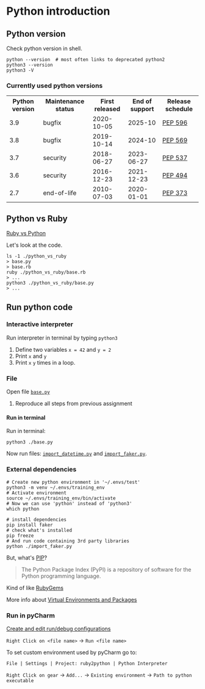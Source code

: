 # Python introduction

## Python version
Check python version in shell.
```shell
python --version  # most often links to deprecated python2
python3 --version
python3 -V
```

### Currently used python versions
<table>
    <tr>
        <th>Python version</th>
        <th>Maintenance status</th>
        <th>First released</th>
        <th>End of support</th>
        <th>Release schedule</th>
    </tr>
    <tr>
        <td>3.9</td>
        <td>bugfix</td>
        <td>2020-10-05</td>
        <td>2025-10</td>
        <td><a href="https://www.python.org/dev/peps/pep-0596">PEP 596</a></td>
    </tr>
    <tr>
        <td>3.8</td>
        <td>bugfix</td>
        <td>2019-10-14</td>
        <td>2024-10</td>
        <td><a href="https://www.python.org/dev/peps/pep-0569">PEP 569</a></td>
    </tr>
    <tr>
        <td>3.7</td>
        <td>security</td>
        <td>2018-06-27</td>
        <td>2023-06-27</td>
        <td><a href="https://www.python.org/dev/peps/pep-0537">PEP 537</a></td>
    </tr>
    <tr>
        <td>3.6</td>
        <td>security</td>
        <td>2016-12-23</td>
        <td>2021-12-23</td>
        <td><a href="https://www.python.org/dev/peps/pep-0494">PEP 494</a></td>
    </tr>
    <tr>
        <td>2.7</td>
        <td>end-of-life</td>
        <td>2010-07-03</td>
        <td>2020-01-01</td>
        <td><a href="https://www.python.org/dev/peps/pep-0373">PEP 373</a></td>
    </tr>
</table>

## Python vs Ruby
[Ruby vs Python][]

Let's look at the code.
```shell
ls -1 ./python_vs_ruby
> base.py
> base.rb
ruby ./python_vs_ruby/base.rb
> ...
python3 ./python_vs_ruby/base.py
> ...
```

## Run python code
### Interactive interpreter
Run interpreter in terminal by typing `python3`

1. Define two variables `x = 42` and `y = 2`
1. Print `x` and `y`
1. Print `x` `y` times in a loop.

### File
Open file [`base.py`](base.py)
1. Reproduce all steps from previous assignment

#### Run in terminal
Run in terminal:
```shell
python3 ./base.py
```
Now run files: [`import_datetime.py`](import_datetime.py) and [`import_faker.py`](import_faker.py).

### External dependencies
```shell
# Create new python environment in '~/.envs/test'
python3 -m venv ~/.envs/training_env
# Activate environment
source ~/.envs/training_env/bin/activate
# Now we can use 'python' instead of 'python3'
which python

# install dependencies
pip install faker
# check what's installed
pip freeze
# And run code containing 3rd party libraries
python ./import_faker.py
```

But, what's [PIP][]?
> The Python Package Index (PyPI) is a repository of software for the Python programming language.

Kind of like [RubyGems][]

More info about [Virtual Environments and Packages][]

### Run in pyCharm
[Create and edit run/debug configurations][]

`Right Click on <file name>` &rarr; `Run <file name>`

To set custom environment used by pyCharm go to:
```
File | Settings | Project: ruby2python | Python Interpreter
```
`Right Click on gear` &rarr; `Add...` &rarr; `Existing environment` &rarr; `Path to python executable`

<!--- Links -->
[Ruby vs Python]: https://www.upguard.com/blog/python-vs-ruby
[PIP]: https://pypi.org/
[RubyGems]: https://rubygems.org/
[Virtual Environments and Packages]: https://docs.python.org/3/tutorial/venv.html
[Create and edit run/debug configurations]: https://www.jetbrains.com/help/pycharm/creating-and-editing-run-debug-configurations.html
